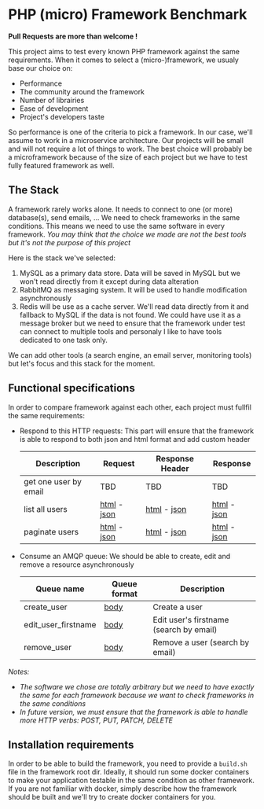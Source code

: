 PHP (micro) Framework Benchmark
===============================

**Pull Requests are more than welcome !**

This project aims to test every known PHP framework against the same requirements.
When it comes to select a (micro-)framework, we usualy base our choice on:
- Performance
- The community around the framework
- Number of librairies
- Ease of development
- Project's developers taste

So performance is one of the criteria to pick a framework.
In our case, we'll assume to work in a microservice architecture.
Our projects will be small and will not require a lot of things to work.
The best choice will probably be a microframework because of the size of each project but we have to test fully featured framework as well.

The Stack
---------

A framework rarely works alone. It needs to connect to one (or more) database(s), send emails, ...
We need to check frameworks in the same conditions. This means we need to use the same software in every framework.
_You may think that the choice we made are not the best tools but it's not the purpose of this project_

Here is the stack we've selected:
1. MySQL as a primary data store. Data will be saved in MySQL but we won't read directly from it except during data alteration
2. RabbitMQ as messaging system. It will be used to handle modification asynchronously
3. Redis will be use as a cache server. We'll read data directly from it and fallback to MySQL if the data is not found.
   We could have use it as a message broker but we need to ensure that the framework under test can connect to multiple tools and personaly I like to have tools dedicated to one task only.

We can add other tools (a search engine, an email server, monitoring tools) but let's focus and this stack for the moment.

Functional specifications
-------------------------

In order to compare framework against each other, each project must fullfil the same requirements:
- Respond to this HTTP requests:
  This part will ensure that the framework is able to respond to both json and html format and add custom header

  | Description |  Request    | Response Header | Response |
  |-------------|-------------|-----------------|----------|
  | get one user by email | TBD | TBD | TBD |
  | list all users     | [html](docs/http/get_users/request.html.txt) - [json](docs/http/get_users/request.json.txt) | [html](docs/http/get_users/response-header.html.txt) - [json](docs/http/get_users/response-header.json.txt) | [html](docs/http/get_users/response.html) - [json](docs/http/get_users/response.json) |
  | paginate users     | [html](docs/http/paginate_users/request.html.txt) - [json](docs/http/paginate_users/request.json.txt) | [html](docs/http/paginate_users/response-header.html.txt) - [json](docs/http/paginate_users/response-header.json.txt) | [html](docs/http/paginate_users/response.html) - [json](docs/http/paginate_users/response.json) |

- Consume an AMQP queue:
  We should be able to create, edit and remove a resource asynchronously

  | Queue name          | Queue format                      | Description                             |
  | ------------------- | --------------------------------- | --------------------------------------- |
  | create_user         | [body](docs/amqp/create_user.json) | Create a user                           |
  | edit_user_firstname | [body](docs/amqp/edit_user.json)   | Edit user's firstname (search by email) |
  | remove_user         | [body](docs/amqp/remove_user.json) | Remove a user (search by email)         |

_Notes:_
- _The software we chose are totally arbitrary but we need to have exactly the same for each framework because we want to check frameworks in the same conditions_
- _In future version, we must ensure that the framework is able to handle more HTTP verbs: POST, PUT, PATCH, DELETE_

Installation requirements
-------------------------

In order to be able to build the framework, you need to provide a `build.sh` file in the framework root dir.
Ideally, it should run some docker containers to make your application testable in the same condition as other framework.
If you are not familiar with docker, simply describe how the framework should be built and we'll try to create docker containers for you.

